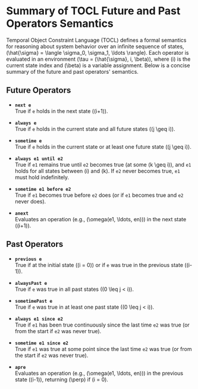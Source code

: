 # Summary of TOCL Future and Past Operators Semantics

Temporal Object Constraint Language (TOCL) defines a formal semantics for reasoning about system behavior over an infinite sequence of states, \(\hat{\sigma} = \langle \sigma_0, \sigma_1, \ldots \rangle\). Each operator is evaluated in an environment \(\tau = (\hat{\sigma}, i, \beta)\), where \(i\) is the current state index and \(\beta\) is a variable assignment. Below is a concise summary of the future and past operators' semantics.

## Future Operators

- **`next e`**  
  True if `e` holds in the next state (\(i+1\)).

- **`always e`**  
  True if `e` holds in the current state and all future states (\(j \geq i\)).

- **`sometime e`**  
  True if `e` holds in the current state or at least one future state (\(j \geq i\)).

- **`always e1 until e2`**  
  True if `e1` remains true until `e2` becomes true (at some \(k \geq i\)), and `e1` holds for all states between \(i\) and \(k\). If `e2` never becomes true, `e1` must hold indefinitely.

- **`sometime e1 before e2`**  
  True if `e1` becomes true before `e2` does (or if `e1` becomes true and `e2` never does).

- **`anext`**  
  Evaluates an operation (e.g., \(\omega(e1, \ldots, en)\)) in the next state (\(i+1\)).

## Past Operators

- **`previous e`**  
  True if at the initial state (\(i = 0\)) or if `e` was true in the previous state (\(i-1\)).

- **`alwaysPast e`**  
  True if `e` was true in all past states (\(0 \leq j < i\)).

- **`sometimePast e`**  
  True if `e` was true in at least one past state (\(0 \leq j < i\)).

- **`always e1 since e2`**  
  True if `e1` has been true continuously since the last time `e2` was true (or from the start if `e2` was never true).

- **`sometime e1 since e2`**  
  True if `e1` was true at some point since the last time `e2` was true (or from the start if `e2` was never true).

- **`apre`**  
  Evaluates an operation (e.g., \(\omega(e1, \ldots, en)\)) in the previous state (\(i-1\)), returning \(\perp\) if \(i = 0\).